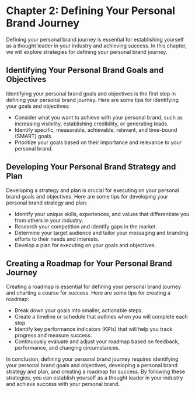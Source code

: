 Chapter 2: Defining Your Personal Brand Journey
===============================================

Defining your personal brand journey is essential for establishing yourself as a thought leader in your industry and achieving success. In this chapter, we will explore strategies for defining your personal brand journey.

Identifying Your Personal Brand Goals and Objectives
----------------------------------------------------

Identifying your personal brand goals and objectives is the first step in defining your personal brand journey. Here are some tips for identifying your goals and objectives:

* Consider what you want to achieve with your personal brand, such as increasing visibility, establishing credibility, or generating leads.
* Identify specific, measurable, achievable, relevant, and time-bound (SMART) goals.
* Prioritize your goals based on their importance and relevance to your personal brand.

Developing Your Personal Brand Strategy and Plan
------------------------------------------------

Developing a strategy and plan is crucial for executing on your personal brand goals and objectives. Here are some tips for developing your personal brand strategy and plan:

* Identify your unique skills, experiences, and values that differentiate you from others in your industry.
* Research your competition and identify gaps in the market.
* Determine your target audience and tailor your messaging and branding efforts to their needs and interests.
* Develop a plan for executing on your goals and objectives.

Creating a Roadmap for Your Personal Brand Journey
--------------------------------------------------

Creating a roadmap is essential for defining your personal brand journey and charting a course for success. Here are some tips for creating a roadmap:

* Break down your goals into smaller, actionable steps.
* Create a timeline or schedule that outlines when you will complete each step.
* Identify key performance indicators (KPIs) that will help you track progress and measure success.
* Continuously evaluate and adjust your roadmap based on feedback, performance, and changing circumstances.

In conclusion, defining your personal brand journey requires identifying your personal brand goals and objectives, developing a personal brand strategy and plan, and creating a roadmap for success. By following these strategies, you can establish yourself as a thought leader in your industry and achieve success with your personal brand.
